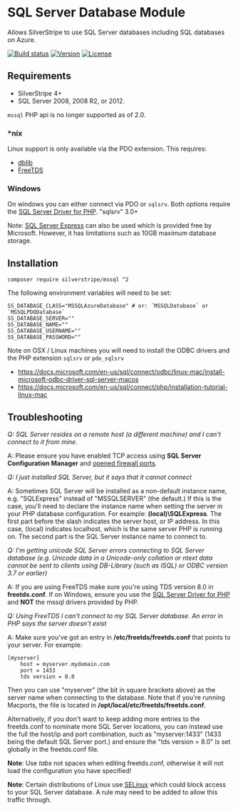 # SQL Server Database Module

Allows SilverStripe to use SQL Server databases including SQL databases on Azure.

[![Build status](https://ci.appveyor.com/api/projects/status/hep0l5kbhu64n7l3/branch/master?svg=true)](https://ci.appveyor.com/project/silverstripe/silverstripe-mssql/branch/master)
[![Version](http://img.shields.io/packagist/v/silverstripe/silverstripe-mssql.svg?style=flat-square)](https://packagist.org/packages/silverstripe/silverstripe-mssql)
[![License](http://img.shields.io/packagist/l/silverstripe/silverstripe-mssql.svg?style=flat-square)](LICENSE)

## Requirements

 * SilverStripe 4+
 * SQL Server 2008, 2008 R2, or 2012.

`mssql` PHP api is no longer supported as of 2.0.

### *nix

Linux support is only available via the PDO extension. This requires:

 * [dblib](http://www.php.net/manual/en/ref.pdo-dblib.php)
 * [FreeTDS](http://freetds.org)

### Windows

On windows you can either connect via PDO or `sqlsrv`. Both options require the
[SQL Server Driver for PHP](https://msdn.microsoft.com/library/dn865013.aspx?f=255&MSPPError=-2147217396). "sqlsrv" 3.0+

Note: [SQL Server Express](http://www.microsoft.com/express/Database/) can also be used which is provided free by
Microsoft. However, it has limitations such as 10GB maximum database storage.

## Installation

```
composer require silverstripe/mssql ^2
```

The following environment variables will need to be set:

```
SS_DATABASE_CLASS="MSSQLAzureDatabase" # or: `MSSQLDatabase` or `MSSQLPDODatabase`
SS_DATABASE_SERVER=""
SS_DATABASE_NAME=""
SS_DATABASE_USERNAME=""
SS_DATABASE_PASSWORD=""
```

Note on OSX / Linux machines you will need to install the ODBC drivers and the PHP extension `sqlsrv` or `pdo_sqlsrv`

* https://docs.microsoft.com/en-us/sql/connect/odbc/linux-mac/install-microsoft-odbc-driver-sql-server-macos
* https://docs.microsoft.com/en-us/sql/connect/php/installation-tutorial-linux-mac

## Troubleshooting

*Q: SQL Server resides on a remote host (a different machine) and I can't connect to it from mine.*

A: Please ensure you have enabled TCP access using **SQL Server Configuration Manager** and [opened firewall ports](http://msdn.microsoft.com/en-us/library/ms175043.aspx).

*Q: I just installed SQL Server, but it says that it cannot connect*

A: Sometimes SQL Server will be installed as a non-default instance name, e.g. "SQLExpress" instead of "MSSQLSERVER"
(the default.) If this is the case, you'll need to declare the instance name when setting the server in your PHP
database configuration. For example: **(local)\SQLExpress**. The first part before the slash indicates the server host,
or IP address. In this case, (local) indicates localhost, which is the same server PHP is running on. The second part
is the SQL Server instance name to connect to.

*Q: I'm getting unicode SQL Server errors connecting to SQL Server database (e.g. Unicode data in a Unicode-only
collation or ntext data cannot be sent to clients using DB-Library (such as ISQL) or ODBC version 3.7 or earlier)*

A: If you are using FreeTDS make sure you're using TDS version 8.0 in **freetds.conf**. If on Windows, ensure you use
the [SQL Server Driver for PHP](http://www.microsoft.com/downloads/en/details.aspx?displaylang=en&FamilyID=ccdf728b-1ea0-48a8-a84a-5052214caad9)
and **NOT** the mssql drivers provided by PHP.

*Q: Using FreeTDS I can't connect to my SQL Server database. An error in PHP says the server doesn't exist*

A: Make sure you've got an entry in **/etc/freetds/freetds.conf** that points to your server. For example:

	[myserver]
		host = myserver.mydomain.com
		port = 1433
		tds version = 8.0

Then you can use "myserver" (the bit in square brackets above) as the server name when connecting to the database.
Note that if you're running Macports, the file is located in **/opt/local/etc/freetds/freetds.conf**.

Alternatively, if you don't want to keep adding more entries to the freetds.conf to nominate more SQL Server locations,
you can instead use the full the host/ip and port combination, such as "myserver:1433" (1433 being the default SQL
Server port.) and ensure the "tds version = 8.0" is set globally in the freetds.conf file.

**Note**: Use *tabs* not spaces when editing freetds.conf, otherwise it will not load the configuration you have
 specified!

**Note**: Certain distributions of Linux use [SELinux](http://fedoraproject.org/wiki/SELinux) which could block access
to your SQL Server database. A rule may need to be added to allow this traffic through.

